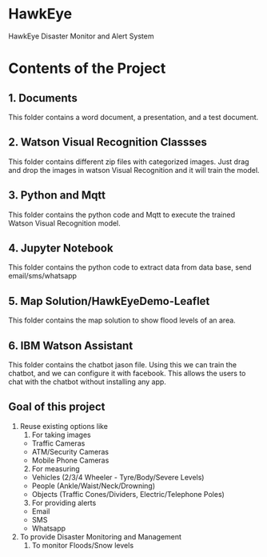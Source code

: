 # HawkEye
HawkEye Disaster Monitor and Alert System 

# Contents of the Project
## 1. Documents
This folder contains a word document, a presentation, and a test document.

## 2. Watson Visual Recognition Classses
This folder contains different zip files with categorized images. Just drag and drop the images in watson Visual Recognition and it will train the model.

## 3. Python and Mqtt
This folder contains the python code and Mqtt to execute the trained Watson Visual Recognition model.

## 4. Jupyter Notebook
This folder contains the python code to extract data from data base, send email/sms/whatsapp

## 5. Map Solution/HawkEyeDemo-Leaflet
This folder contains the map solution to show flood levels of an area.

## 6. IBM Watson Assistant
This folder contains the chatbot jason file. Using this we can train the chatbot, and we can configure it with facebook.
This allows the users to chat with the chatbot without installing any app.

## Goal of this project
1. Reuse existing options like
   1. For taking images
     * Traffic Cameras
     * ATM/Security Cameras
     * Mobile Phone Cameras
   2. For measuring
     * Vehicles (2/3/4 Wheeler - Tyre/Body/Severe Levels)
     * People (Ankle/Waist/Neck/Drowning)
     * Objects (Traffic Cones/Dividers, Electric/Telephone Poles) 
   3. For providing alerts
     * Email
     * SMS
     * Whatsapp
1. To provide Disaster Monitoring and Management
   1. To monitor Floods/Snow levels
